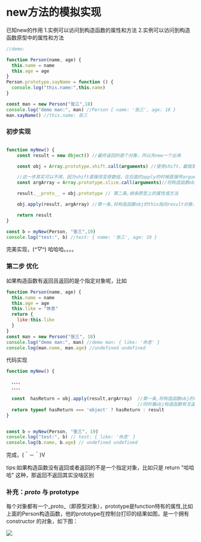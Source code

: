 # new方法的模拟实现

已知new的作用
1.实例可以访问到构造函数的属性和方法
2.实例可以访问到构造函数原型中的属性和方法

```javascript
//demo:

function Person(name, age) {
  this.name = name
  this.age = age
}
Person.prototype.sayName = function () {
  console.log("this.name:",this.name)
}

const man = new Person("张三",18)
console.log("demo man:", man) //Person { name: '张三', age: 18 }
man.sayName() //this.name: 张三

```

### 初步实现

```javascript

function myNew() {
    const result = new Object() //最终返回的是个对象，所以先new一个出来

    const obj = Array.prototype.shift.call(arguments) //使用shift，截取第一个参数，即我们需要的构造函数

    //这一步其实可以不用，因为shift直接改变原数组，在后面的apply的时候直接传arguments即可
    const argArray = Array.prototype.slice.call(arguments)//将构造函数obj的this指向result对象，这样result就可以访问到obj中的属性或方法

    result.__proto__ = obj.prototype // 第二条,继承原型上的属性或方法

    obj.apply(result, argArray) //第一条,将构造函数obj的this指向result对象，这样result就可以访问到obj中的属性或方法

    return result
}

const b = myNew(Person, "张三",19)
console.log("test:", b) //test: { name: '张三', age: 19 }

```
完美实现，(*^▽^*) 哈哈哈。。。。

### 第二步 优化

如果构造函数有返回且返回的是个指定对象呢，比如

```javascript
function Person(name, age) {
  this.name = name
  this.age = age
  this.like = "休息"
  return {
    like:this.like
  }
}
const man = new Person("张三", 18)
console.log("demo man:", man) //demo man: { like: '休息' }
console.log(man.name, man.age) //undefined undefined

```

代码实现
```javascript
function myNew() {

  、、、、
  、、、、

  const  hasReturn = obj.apply(result,argArray)  //第一条,将构造函数obj的this指向result对象，这样result就可以访问到obj中的属性或方法
                                                 //同时看obj构造函数有无返回，且，返回是否为对象，否则，直接返回
  return typeof hasReturn === 'object' ? hasReturn : result
}


const b = myNew(Person, "张三", 19)
console.log("test:", b) // test: { like: '休息' }
console.log(b.name, b.age) // undefined undefined

```
完成，(＾－＾)V

tips:如果构造函数没有返回或者返回的不是一个指定对象，比如只是 return "哈哈哈" 这种，那返回不返回其实没啥区别

### 补充：_proto_ 与 prototype

每个对象都有一个_proto_（即原型对象），prototype是function特有的属性,比如上面的Person构造函数，他的prototype在控制台打印的结果如图，是一个拥有constructor
的对象，如下图：

![](https://github.com/lsner/public-utils/blob/master/imgs/proto_1.jpg)

